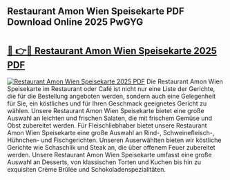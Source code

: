 ## Restaurant Amon Wien Speisekarte PDF Download Online 2025 PwGYG

# <h2><a href="http://gc7oa9.nevu.top/?p=Restaurant+Amon+Wien+Speisekarte">🔗 👉🔴 Restaurant Amon Wien Speisekarte 2025 PDF</a></h2>

[![Restaurant Amon Wien Speisekarte 2025 PDF](https://i.imgur.com/dBaPXMq.png)](http://gc7oa9.nevu.top/?p=Restaurant+Amon+Wien+Speisekarte)
Die Restaurant Amon Wien Speisekarte im Restaurant oder Café ist nicht nur eine Liste der Gerichte, die für die Bestellung angeboten werden, sondern auch eine Gelegenheit für Sie, ein köstliches und für Ihren Geschmack geeignetes Gericht zu wählen. Unsere Restaurant Amon Wien Speisekarte bietet eine große Auswahl an leichten und frischen Salaten, die mit frischem Gemüse und Obst zubereitet werden. Für Fleischliebhaber bietet unsere Restaurant Amon Wien Speisekarte eine große Auswahl an Rind-, Schweinefleisch-, Hühnchen- und Fischgerichten. Unseren Auserwählten bieten wir köstliche Gerichte wie Schaschlik und Steak an, die über offenem Feuer zubereitet werden. Unsere Restaurant Amon Wien Speisekarte umfasst eine große Auswahl an Desserts, von klassischen Torten und Kuchen bis hin zu exquisiten Crème Brûlée und Schokoladenspezialitäten.
